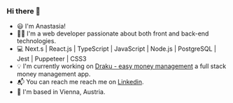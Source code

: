 ### Hi there 👋

  - :smiley:	I'm Anastasia!
  - :woman_technologist:	I'm a web developer passionate about both front and back-end technologies.
  - :computer: Next.s | React.js | TypeScript | JavaScript | Node.js | PostgreSQL | Jest | Puppeteer | CSS3
  - :bulb: I'm currently working on [Draku - easy money management](https://github.com/Anastasia-ra/next-js-draku-easy-money-management) a full stack money management app.
  - :mailbox_with_mail:	 You can reach me reach me on [Linkedin](https://www.linkedin.com/in/anastasia-rambaud/).
  - :european_castle:	I'm based in Vienna, Austria.
  





<!--
**Anastasia-ra/Anastasia-ra** is a ✨ _special_ ✨ repository because its `README.md` (this file) appears on your GitHub profile.

Here are some ideas to get you started:

- 🔭 I’m currently working on ...
- 🌱 I’m currently learning ...
- 👯 I’m looking to collaborate on ...
- 🤔 I’m looking for help with ...
- 💬 Ask me about ...
- 📫 How to reach me: ...
- 😄 Pronouns: ...
- ⚡ Fun fact: ...
-->
